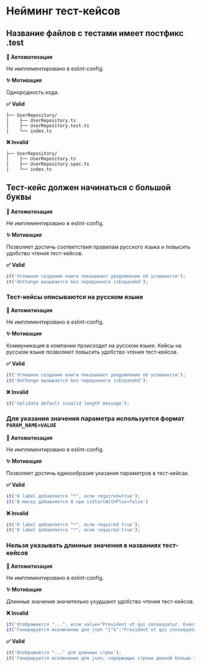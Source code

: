 # Нейминг тест-кейсов

## Название файлов с тестами имеет постфикс .test

**🤖 Автоматизация**

Не имплементировано в eslint-config.

**✨ Мотивация**

Однородность кода.

**✅ Valid**

```
├── UserRepository/
|    ├── UserRepository.ts
|    ├── UserRepository.test.ts
|    └── index.ts 
```

**❌ Invalid**

```
├── UserRepository/
|    ├── UserRepository.ts
|    ├── UserRepository.spec.ts
|    └── index.ts 
```

## Тест-кейс должен начинаться с большой буквы

**🤖 Автоматизация**

Не имплементировано в eslint-config.

**✨ Мотивация**

Позволяет достичь соответствия правилам русского языка и повысить удобство чтения тест-кейсов.

**✅ Valid**

```ts
it('Успешное создание книги показывает уведомление об успешности');
it('OnChange вызывается без переданного isExpanded');
```

### Тест-кейсы описываются на русском языке

**🤖 Автоматизация**

Не имплементировано в eslint-config.

**✨ Мотивация**

Коммуникация в компании происходит на русском языке. Кейсы на русском языке позволяют повысить удобство чтения тест-кейсов.

**✅ Valid**

```ts
it('Успешное создание книги показывает уведомление об успешности');
it('OnChange вызывается без переданного isExpanded');
```

**❌ Invalid**

```ts
it('Validate default invalid length message');
```

### Для указания значения параметра используется формат `PARAM_NAME=VALUE`

**🤖 Автоматизация**

Не имплементировано в eslint-config.

**✨ Мотивация**

Позволяет достичь единообразия указания параметров в тест-кейсах.

**✅ Valid**

```ts
it('К label добавляется "*", если required=true');
it('В маску добавляется 8 при isStartWithPlus=false')
```

**❌ Invalid**

```ts
it('К label добавляется "*", если required true');
it('К label добавляется "*", если required:true');
```

### Нельзя указывать длинные значения в названиях тест-кейсов

**🤖 Автоматизация**

Не имплементировано в eslint-config.

**✨ Мотивация**

Длинные значения значительно ухудшают удобство чтения тест-кейсов.

**❌ Invalid**

```ts
it('Отображается "...", если value="Provident ut qui consequatur. Eveniet deserunt et unde numquam. Velit distinctio excepturi deleniti tempora praesentium voluptatem laboriosam accusamus autem. Esse saepe sunt veritatis consequatur officia nihil tempora quisquam necessitatibus. Officia et dolorem."');
it('Генерируется исключение для json "{"k":"Provident ut qui consequatur. Eveniet deserunt et unde numquam. Velit distinctio excepturi deleniti tempora praesentium voluptatem laboriosam accusamus autem. Esse saepe sunt veritatis consequatur officia nihil tempora quisquam necessitatibus. Officia et dolorem."}"');
```

**✅ Valid**

```ts
it('Отображается "..." для длинных строк');
it('Генерируется исключение для json, содержащих строки длиной больше 20 символов')
```
